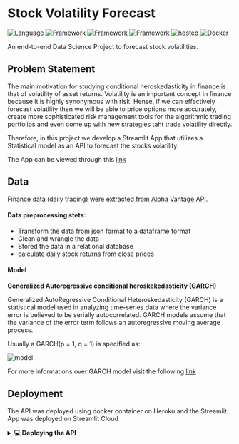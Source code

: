 # **Stock Volatility Forecast**

[![Language](https://img.shields.io/badge/Python-darkblue.svg?style=flat&logo=python&logoColor=white)](https://www.python.org)
[![Framework](https://img.shields.io/badge/sklearn-darkorange.svg?style=flat&logo=scikit-learn&logoColor=white)](https://scikit-learn.org/)
[![Framework](https://img.shields.io/badge/FastAPI-darkgreen.svg?style=flat&logo=fastapi&logoColor=white)](https://fastapi.tiangolo.com/)
[![Framework](https://img.shields.io/badge/Streamlit-red.svg?style=flat&logo=streamlit&logoColor=white)](https://streamlit.io/)
![hosted](https://img.shields.io/badge/Heroku-430098?style=flat&logo=heroku&logoColor=white)
![Docker](https://img.shields.io/badge/Docker-blue?style=flat&logo=docker&logoColor=white)

An end-to-end Data Science Project to forecast stock volatilities.

## Problem Statement
The main motivation for studying conditional heroskedasticity in finance is that of volatility of asset returns. Volatility is an important concept in finance because it is highly synonymous with risk. Hense, if we can effectively forecast volatility then we will be able to price options more accurately, create more sophisticated risk management tools for the algorithmic trading portfolios and even come up with new strategies taht trade volatility directly.

Therefore, in this project we develop a Streamlit App that utilizes a Statistical model as an API to forecast the stocks volatility. 

The App can be viewed through this [link]()

## Data 

Finance data (daily trading) were extracted from [Alpha Vantage API](https://www.alphavantage.co/). 

#### Data preprocessing stets:
 - Transform the data from json format to a dataframe format
 - Clean and wrangle the data
 - Stored the data in a relational database
 - calculate daily stock returns from close prices

#### Model
**Generalized Autoregressive conditional heroskekedasticity (GARCH)**

Generalized AutoRegressive Conditional Heteroskedasticity (GARCH) is a statistical model used in analyzing time-series data where the variance error is believed to be serially autocorrelated. GARCH models assume that the variance of the error term follows an autoregressive moving average process.

Usually a GARCH(p = 1, q = 1) is specified as:

![model](https://github.com/Luissalazarsalinas/Stock-Volatility-Forecast/blob/master/img/2022-12-05.png)

For more informations over GARCH model visit the following [link](https://www.quantstart.com/articles/Generalised-Autoregressive-Conditional-Heteroskedasticity-GARCH-p-q-Models-for-Time-Series-Analysis/)

## Deployment
The API was deployed using docker container on Heroku and the Streamlit App was deployed on Streamlit Cloud

<details> 
  <summary><b>💻 Deploying the API</b></summary>

1. Heroku logging 

```
Heroku login
```

2. Create a heroku app

```
heroku create <app-name> 
```

3. Set the heroku cli git remote to that app

``` 
heroku git:remote <app-name>
```

4. Set the heroku stack setting to container

```
heroku stack:set container
```

5. Push to herokuPush to heroku
 
```
git push heroku branch <master/main>
```
</details>


